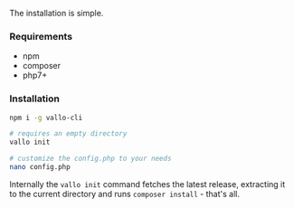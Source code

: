 The installation is simple.

### Requirements
- npm
- composer
- php7+

### Installation
```bash
npm i -g vallo-cli

# requires an empty directory
vallo init

# customize the config.php to your needs
nano config.php
```

Internally the `vallo init` command fetches the latest release, extracting it to the current directory and runs `composer install` - that's all.